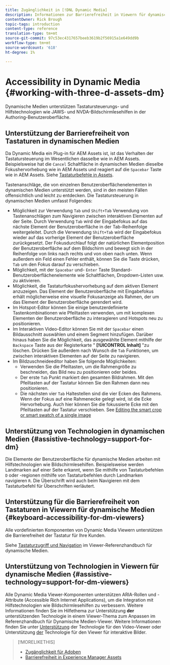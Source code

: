 ```yaml
---
title: Zugänglichkeit in [!DNL Dynamic Media]
description: Informationen zur Barrierefreiheit in Viewern für dynamische Medien und dynamische Medien
contentOwner: Rick Brough
topic-tags: introduction
content-type: reference
translation-type: tm+mt
source-git-commit: 97c53ec4317657beeb3619b2f56915a1e649dd9b
workflow-type: tm+mt
source-wordcount: '618'
ht-degree: 1%

---
```



# Accessibility in Dynamic Media {#working-with-three-d-assets-dm}

Dynamische Medien unterstützen Tastatursteuerungs- und Hilfstechnologien wie JAWS- und NVDA-Bildschirmlesehilfen in der Authoring-Benutzeroberfläche.

## Unterstützung der Barrierefreiheit von Tastaturen in dynamischen Medien

Da Dynamic Media ein Plug-in für AEM Assets ist, ist das Verhalten der Tastatursteuerung im Wesentlichen dasselbe wie in AEM Assets. Beispielsweise hat die `Cancel` Schaltfläche in dynamischen Medien dieselbe Fokushervorhebung wie in AEM Assets und reagiert auf die `Spacebar` Taste wie in AEM Assets. Siehe [Tastaturbefehle in Assets](/help/assets/accessibility.md#keyboard-shortcuts).

Tastenanschläge, die von einzelnen Benutzeroberflächenelementen in dynamischen Medien unterstützt werden, sind in den meisten Fällen offensichtlich und leicht zu entdecken. Die Tastatursteuerung in dynamischen Medien umfasst Folgendes:

* Möglichkeit zur Verwendung `Tab` und `Shift+Tab` Verwendung von Tastenanschlägen zum Navigieren zwischen interaktiven Elementen auf der Seite.
Durch Verwendung `Tab` wird der Eingabefokus auf das nächste Element der Benutzeroberfläche in der Tab-Reihenfolge weitergeleitet. Durch die Verwendung `Shift+Tab` wird der Eingabefokus wieder auf das vorherige Element der Benutzeroberfläche zurückgesetzt.
Der Fokusdurchlauf folgt der natürlichen Elementposition der Benutzeroberfläche auf dem Bildschirm und bewegt sich in der Reihenfolge von links nach rechts und von oben nach unten. Wenn außerdem ein Feld einen Fehler enthält, können Sie die Taste drücken, `Tab` um den Fokus darauf zu verschieben.
* Möglichkeit, mit der `Spacebar` und- `Enter` Taste Standard-Benutzeroberflächenelemente wie Schaltflächen, Dropdown-Listen usw. zu aktivieren.
* Möglichkeit, die Tastaturfokushervorhebung auf dem aktiven Element anzuzeigen. Das Element der Benutzeroberfläche mit Eingabefokus erhält möglicherweise eine visuelle Fokusanzeige als Rahmen, der um das Element der Benutzeroberfläche gerendert wird.
* Im Hotspot-Editor können Sie einige benutzerdefinierte Tastenkombinationen wie Pfeiltasten verwenden, um mit komplexen Elementen der Benutzeroberfläche zu interagieren und Hotspots neu zu positionieren.
* Im Interaktiven Video-Editor können Sie mit der `Spacebar` einen Bildausschnitt auswählen und einem Segment hinzufügen. Darüber hinaus haben Sie die Möglichkeit, das ausgewählte Element mithilfe der `Backspace` Taste aus der Registerkarte &quot; **[!UICONTROL Inhalt]** &quot;zu löschen. Drücken Sie außerdem nach Wunsch die `Tab` Funktionen, um zwischen interaktiven Elementen auf der Seite zu navigieren.
* Im Bildzuschneideeditor haben Sie folgende Möglichkeiten:
   * Verwenden Sie die Pfeiltasten, um die Rahmengröße zu beschneiden, das Bild neu zu positionieren oder beides.
   * Der erste `Tab` Punkt markiert den gesamten Bildrahmen. Mit den Pfeiltasten auf der Tastatur können Sie den Rahmen dann neu positionieren.
   * Die nächsten vier `Tab` Haltestellen sind die vier Ecken des Rahmens. Wenn der Fokus auf eine Rahmenecke gelegt wird, ist die Ecke Hervorhebung. Auch hier können Sie die fokussierte Ecke mit den Pfeiltasten auf der Tastatur verschieben.
See [Editing the smart crop or smart swatch of a single image](/help/assets/dynamic-media/image-profiles.md#editing-the-smart-crop-or-smart-swatch-of-a-single-image)

<!-- Keyboarding is the same because Dynamic Media is using the same UI library (Coral 3 (AEM 6.5) or Coral Spectrum (in Skyline)) as entire AEM Assets.  -->

<!-- In the Hotspot editor, Dynamic Media lets you use arrow keys to control the position of a hot spot. See [Carousel Banners](/help/assets/dynamic-media/carousel-banners.md##adding-hotspots-or-image-maps-to-an-image-banner) or [Interactive Images](/help/assets/dynamic-media/interactive-images.md#adding-hotspots-to-an-image-banner)  -->

<!-- I think we should definitely mention this in the DM-specific area of documentation for keyboard support. -->

<!-- I would not get into much of details of specific keyboard support logic of these editors. One of the reasons - chances are that accessibility support will receive Phase2-like attention, with more holistic approach. -->

## Unterstützung von Technologien in dynamischen Medien {#assistive-technology=support-for-dm}

Die Elemente der Benutzeroberfläche für dynamische Medien arbeiten mit Hilfstechnologien wie Bildschirmlesehilfen. Beispielsweise werden Landmarken auf einer Seite erkannt, wenn Sie mithilfe von Tastaturbefehlen `D` oder -regionen mithilfe von Tastaturbefehlen durch Landmarken navigieren `R`. Die Überschrift wird auch beim Navigieren mit dem Tastaturbefehl für Überschriften `H`erläutert.

## Unterstützung für die Barrierefreiheit von Tastaturen in Viewern für dynamische Medien {#keyboard-accessibility-for-dm-viewers}

Alle vordefinierten Komponenten von Dynamic Media Viewern unterstützen die Barrierefreiheit der Tastatur für Ihre Kunden.

Siehe [Tastaturzugriff und Navigation](https://docs.adobe.com/content/help/en/dynamic-media-developer-resources/library/c-keyboard-accessibility.html) im Viewer-Referenzhandbuch für dynamische Medien.

## Unterstützung von Technologien in Viewern für dynamische Medien {#assistive-technology=support-for-dm-viewers}

Alle Dynamic Media Viewer-Komponenten unterstützen ARIA-Rollen und -Attribute (Accessible Rich Internet Applications), um die Integration mit Hilfstechnologien wie Bildschirmlesehilfen zu verbessern.
Weitere Informationen finden Sie im Hilfethema zur Unterstützung **der** unterstützenden Technologie in einem Viewer-Thema zum Anpassen im Referenzhandbuch für Dynamische Medien-Viewer. Weitere Informationen finden Sie unter [Unterstützung](https://docs.adobe.com/content/help/en/dynamic-media-developer-resources/library/viewers-aem-assets-dmc/video/r-html5-video-viewer-20-assistive.html) der Technologie für den Video-Viewer oder Unterstützung [der](https://experienceleague.adobe.com/docs/dynamic-media-developer-resources/library/viewers-for-aem-assets-only/interactive-images/c-html5-aem-interactive-image-assistive.html?lang=en#viewers-for-aem-assets-only) Technologie für den Viewer für interaktive Bilder.

>[!MORELIKETHIS]
>
>* [Zugänglichkeit für Adoben](https://www.adobe.com/accessibility.html)
>* [Barrierefreiheit in Experience Manager Assets](/help/assets/dynamic-media/accessibility-dm.md)

